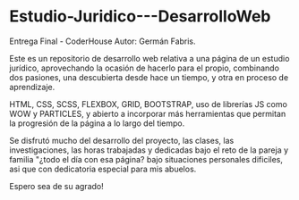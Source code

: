 # Estudio-Juridico---DesarrolloWeb
Entrega Final - CoderHouse
Autor: Germán Fabris.

Este es un repositorio de desarrollo web relativa a una página de un estudio jurídico, aprovechando la ocasión de hacerlo para el propio, combinando dos pasiones,
una descubierta desde hace un tiempo, y otra en proceso de aprendizaje.

HTML, CSS, SCSS, FLEXBOX, GRID, BOOTSTRAP, uso de librerías JS como WOW y PARTICLES, y abierto a incorporar más herramientas que permitan la progresión de la página
a lo largo del tiempo.

Se disfrutó mucho del desarrollo del proyecto, las clases, las investigaciones, las horas trabajadas y dedicadas bajo el reto de la pareja y familia "¿todo el día con esa página?
bajo situaciones personales dificiles, asi que con dedicatoria especial para mis abuelos.

Espero sea de su agrado!
